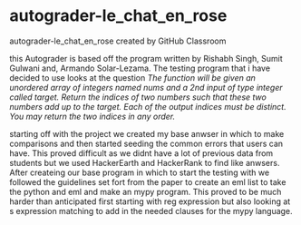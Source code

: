 # autograder-le_chat_en_rose
autograder-le_chat_en_rose created by GitHub Classroom

this Autograder is based off the program written by Rishabh Singh, Sumit Gulwani and, Armando Solar-Lezama. The testing program that i have decided to use looks at the
question *The function will be given an unordered array of integers named nums and a 2nd input of type integer called target. Return the indices of two numbers such that these two numbers add up to the target. Each of the output indices must be distinct. You may return the two indices in any order.*

starting off with the project we created my base anwser in which to make comparisons and then started seeding the common errors that users can have. This proved difficult as we didnt have a lot of previous data from students but we used HackerEarth and HackerRank to find like anwsers.
After createing our base program in which to start the testing with we followed the guidelines set fort from the paper to create an eml list to take the python and eml and make an mypy program. This proved to be much harder than anticipated first starting with reg expression but also looking at s expression matching to add in the needed clauses for the mypy language.
